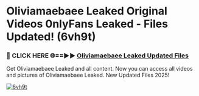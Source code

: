 # Oliviamaebaee Leaked Original Videos 0nlyFans Leaked - Files Updated! (6vh9t)

<h3>🔴 CLICK HERE 🌐==►► <a href="https://tinyurl.com/ehrbuxhb" rel="nofollow">Oliviamaebaee Leaked Updated Files</a></h3>

Get Oliviamaebaee Leaked and all content. Now you can access all videos and pictures of Oliviamaebaee Leaked. New Updated Files 2025!

[![6vh9t](https://i.imgur.com/lVYEuWS.gif)](https://tinyurl.com/ehrbuxhb)
